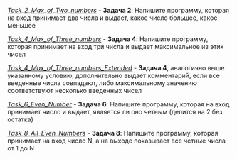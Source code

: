 [*Task_2_Max_of_Two_numbers*](https://github.com/IrinaKazantseva/TEST/tree/main/HomeWork/Task_2_Max_of_Two_numbers) - **Задача 2**: Напишите программу, которая на вход принимает два числа и выдает, какое число большее, какое меньшее

[*Task_4_Max_of_Three_numbers*](https://github.com/IrinaKazantseva/TEST/tree/main/HomeWork/Task_4_Max_of_Three_numbers) - **Задача 4**: Напишите программу, которая принимает на вход три числа и выдает максимальное из этих чисел

[*Task_4_Max_of_Three_numbers_Extended*](https://github.com/IrinaKazantseva/TEST/tree/main/HomeWork/Task_4_Max_of_Three_numbers_Extended) - **Задача 4**, аналогично выше указанному условию, дополнительно выдает комментарий, если все введенные числа совпадают, либо максимальному значению соответствуют несколько введенных чисел

[*Task_6_Even_Number*](https://github.com/IrinaKazantseva/TEST/tree/main/HomeWork/Task_6_Even_Number) - **Задача 6**: Напишите программу, которая на вход принимает число и выдает, является ли оно четным (делится на 2 без остатка)

[*Task_8_All_Even_Numbers*](https://github.com/IrinaKazantseva/TEST/tree/main/HomeWork/Task_8_All_Even_Numbers) - **Задача 8**: Напишите программу, которая принимает на вход число N, а на выходе показывает все четные числа от 1 до N
